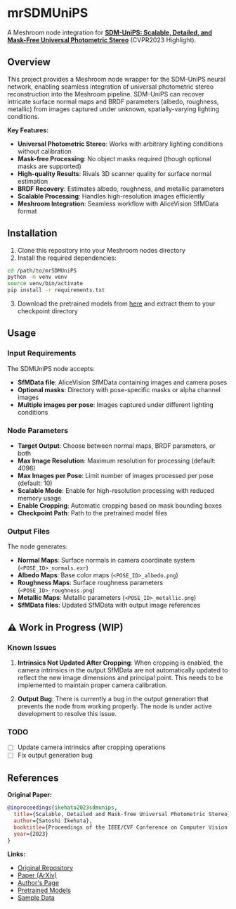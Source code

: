 # mrSDMUniPS

A Meshroom node integration for [**SDM-UniPS: Scalable, Detailed, and Mask-Free Universal Photometric Stereo**](https://github.com/satoshi-ikehata/SDM-UniPS-CVPR2023) (CVPR2023 Highlight).

## Overview

This project provides a Meshroom node wrapper for the SDM-UniPS neural network, enabling seamless integration of universal photometric stereo reconstruction into the Meshroom pipeline. SDM-UniPS can recover intricate surface normal maps and BRDF parameters (albedo, roughness, metallic) from images captured under unknown, spatially-varying lighting conditions.

**Key Features:**
- **Universal Photometric Stereo**: Works with arbitrary lighting conditions without calibration
- **Mask-free Processing**: No object masks required (though optional masks are supported)
- **High-quality Results**: Rivals 3D scanner quality for surface normal estimation
- **BRDF Recovery**: Estimates albedo, roughness, and metallic parameters
- **Scalable Processing**: Handles high-resolution images efficiently
- **Meshroom Integration**: Seamless workflow with AliceVision SfMData format

## Installation

1. Clone this repository into your Meshroom nodes directory
2. Install the required dependencies:
```bash
cd /path/to/mrSDMUniPS
python -m venv venv
source venv/bin/activate
pip install -r requirements.txt
```

3. Download the pretrained models from [here](https://www.dropbox.com/s/yu8h6g0zp07mumd/checkpoint.zip?dl=0) and extract them to your checkpoint directory

## Usage

### Input Requirements

The SDMUniPS node accepts:
- **SfMData file**: AliceVision SfMData containing images and camera poses
- **Optional masks**: Directory with pose-specific masks or alpha channel images
- **Multiple images per pose**: Images captured under different lighting conditions

### Node Parameters

- **Target Output**: Choose between normal maps, BRDF parameters, or both
- **Max Image Resolution**: Maximum resolution for processing (default: 4096)
- **Max Images per Pose**: Limit number of images processed per pose (default: 10)
- **Scalable Mode**: Enable for high-resolution processing with reduced memory usage
- **Enable Cropping**: Automatic cropping based on mask bounding boxes
- **Checkpoint Path**: Path to the pretrained model files

### Output Files

The node generates:
- **Normal Maps**: Surface normals in camera coordinate system (`<POSE_ID>_normals.exr`)
- **Albedo Maps**: Base color maps (`<POSE_ID>_albedo.png`)
- **Roughness Maps**: Surface roughness parameters (`<POSE_ID>_roughness.png`)
- **Metallic Maps**: Metallic parameters (`<POSE_ID>_metallic.png`)
- **SfMData files**: Updated SfMData with output image references

<!-- ### Directory Structure

The node automatically organizes data for SDM-UniPS processing:
```
output_directory/
├── sdm_unips_data/
│   ├── pose_0.data/
│   │   ├── L000.jpg
│   │   ├── L001.jpg
│   │   └── mask.png (optional)
│   └── pose_1.data/
│       ├── L000.jpg
│       └── L001.jpg
└── results/
    ├── pose_0_normals.exr
    ├── pose_0_albedo.png
    └── ...
``` -->

## ⚠️ Work in Progress (WIP)

### Known Issues

1. **Intrinsics Not Updated After Cropping**: When cropping is enabled, the camera intrinsics in the output SfMData are not automatically updated to reflect the new image dimensions and principal point. This needs to be implemented to maintain proper camera calibration.

2. **Output Bug**: There is currently a bug in the output generation that prevents the node from working properly. The node is under active development to resolve this issue.

### TODO
- [ ] Update camera intrinsics after cropping operations
- [ ] Fix output generation bug

## References

**Original Paper:**
```bibtex
@inproceedings{ikehata2023sdmunips,
  title={Scalable, Detailed and Mask-free Universal Photometric Stereo},
  author={Satoshi Ikehata},
  booktitle={Proceedings of the IEEE/CVF Conference on Computer Vision and Pattern Recognition (CVPR)},
  year={2023}
}
```

**Links:**
- [Original Repository](https://github.com/satoshi-ikehata/SDM-UniPS-CVPR2023)
- [Paper (ArXiv)](https://arxiv.org/abs/2303.15724)
- [Author's Page](https://satoshi-ikehata.github.io/)
- [Pretrained Models](https://www.dropbox.com/s/yu8h6g0zp07mumd/checkpoint.zip?dl=0)
- [Sample Data](https://www.dropbox.com/sh/afm4lkiz0iu1un3/AACfdKB66wl8iyFtJ4fzynGYa?dl=0)
